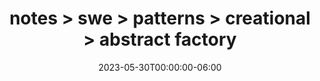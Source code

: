 ---
title: "notes > swe > patterns > creational > abstract factory"
date: "2023-05-30T00:00:00-06:00"
draft: true
---